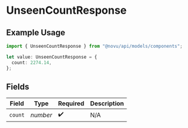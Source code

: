 # UnseenCountResponse

## Example Usage

```typescript
import { UnseenCountResponse } from "@novu/api/models/components";

let value: UnseenCountResponse = {
  count: 2274.14,
};
```

## Fields

| Field              | Type               | Required           | Description        |
| ------------------ | ------------------ | ------------------ | ------------------ |
| `count`            | *number*           | :heavy_check_mark: | N/A                |